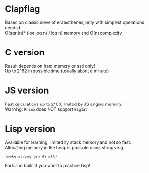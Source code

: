 
# Clapflag
Based on classic sieve of eratosthenes, only with simplest operations needed. <br>
O(sqrt(n)* (log log n) / log n) memory and O(n) complexity
# C version 
Result depends on hard memory or ssd only!<br>
Up to 2^62 in possible time (usually about a minute)
# JS version
Fast calculations up to 2^60, limited by JS engine memory.<br>
Warning: `Rhino` does NOT support `BigInt`
# Lisp version
Available for learning, limited by stack memory and not so fast. <br>
Allocating memory in the heap is possible using strings e.g
```Lisp
(make-string len #\null)
```
Fork and build if you want to practice Lisp!

